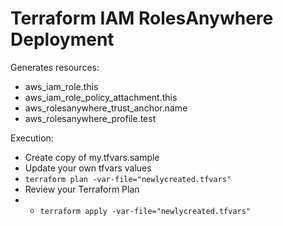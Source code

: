 # Terraform IAM RolesAnywhere Deployment

Generates resources:
+ aws_iam_role.this
+ aws_iam_role_policy_attachment.this
+ aws_rolesanywhere_trust_anchor.name
+ aws_rolesanywhere_profile.test

Execution:
+ Create copy of my.tfvars.sample
+ Update your own tfvars values
+ ```terraform plan -var-file="newlycreated.tfvars"```
+ Review your Terraform Plan
+ + ```terraform apply -var-file="newlycreated.tfvars"```